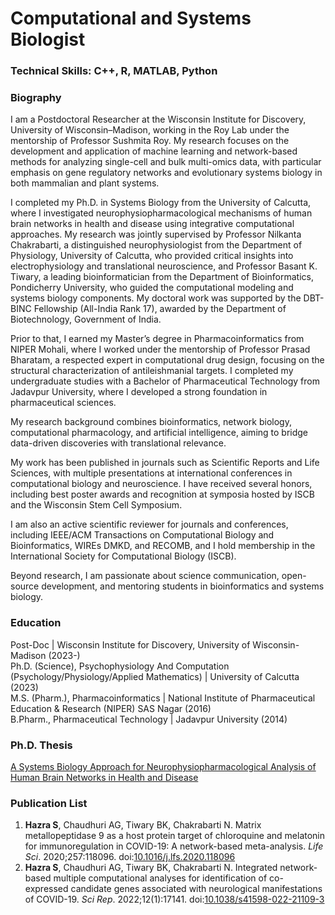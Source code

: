 # Computational and Systems Biologist

### Technical Skills: C++, R, MATLAB, Python

### Biography

I am a Postdoctoral Researcher at the Wisconsin Institute for Discovery, University of Wisconsin–Madison, working in the Roy Lab under the mentorship of Professor Sushmita Roy. My research focuses on the development and application of machine learning and network-based methods for analyzing single-cell and bulk multi-omics data, with particular emphasis on gene regulatory networks and evolutionary systems biology in both mammalian and plant systems. <br>

I completed my Ph.D. in Systems Biology from the University of Calcutta, where I investigated neurophysiopharmacological mechanisms of human brain networks in health and disease using integrative computational approaches. My research was jointly supervised by Professor Nilkanta Chakrabarti, a distinguished neurophysiologist from the Department of Physiology, University of Calcutta, who provided critical insights into electrophysiology and translational neuroscience, and Professor Basant K. Tiwary, a leading bioinformatician from the Department of Bioinformatics, Pondicherry University, who guided the computational modeling and systems biology components. My doctoral work was supported by the DBT-BINC Fellowship (All-India Rank 17), awarded by the Department of Biotechnology, Government of India. <br>

Prior to that, I earned my Master’s degree in Pharmacoinformatics from NIPER Mohali, where I worked under the mentorship of Professor Prasad Bharatam, a respected expert in computational drug design, focusing on the structural characterization of antileishmanial targets. I completed my undergraduate studies with a Bachelor of Pharmaceutical Technology from Jadavpur University, where I developed a strong foundation in pharmaceutical sciences. <br>

My research background combines bioinformatics, network biology, computational pharmacology, and artificial intelligence, aiming to bridge data-driven discoveries with translational relevance. <br>

My work has been published in journals such as Scientific Reports and Life Sciences, with multiple presentations at international conferences in computational biology and neuroscience. I have received several honors, including best poster awards and recognition at symposia hosted by ISCB and the Wisconsin Stem Cell Symposium. <br>

I am also an active scientific reviewer for journals and conferences, including IEEE/ACM Transactions on Computational Biology and Bioinformatics, WIREs DMKD, and RECOMB, and I hold membership in the International Society for Computational Biology (ISCB).  <br>

Beyond research, I am passionate about science communication, open-source development, and mentoring students in bioinformatics and systems biology.  <br>

### Education
Post-Doc | Wisconsin Institute for Discovery, University of Wisconsin-Madison (2023-) <br>
Ph.D. (Science), Psychophysiology And Computation (Psychology/Physiology/Applied Mathematics) | University of Calcutta (2023) <br>
M.S. (Pharm.), Pharmacoinformatics | National Institute of Pharmaceutical Education & Research (NIPER) SAS Nagar (2016) <br>
B.Pharm., Pharmaceutical Technology | Jadavpur University (2014) <br>

### Ph.D. Thesis
[A Systems Biology Approach for Neurophysiopharmacological Analysis of Human Brain Networks in Health and Disease](https://shodhganga.inflibnet.ac.in/handle/10603/590100)

### Publication List
1. **Hazra S**, Chaudhuri AG, Tiwary BK, Chakrabarti N. Matrix metallopeptidase 9 as a host protein target of chloroquine and melatonin for immunoregulation in COVID-19: A network-based meta-analysis. _Life Sci_. 2020;257:118096. doi:[10.1016/j.lfs.2020.118096](https://doi.org/10.1016/j.lfs.2020.118096) <br>
2. **Hazra S**, Chaudhuri AG, Tiwary BK, Chakrabarti N. Integrated network-based multiple computational analyses for identification of co-expressed candidate genes associated with neurological manifestations of COVID-19. _Sci Rep_. 2022;12(1):17141. doi:[10.1038/s41598-022-21109-3](https://doi.org/10.1038/s41598-022-21109-3) <br>

